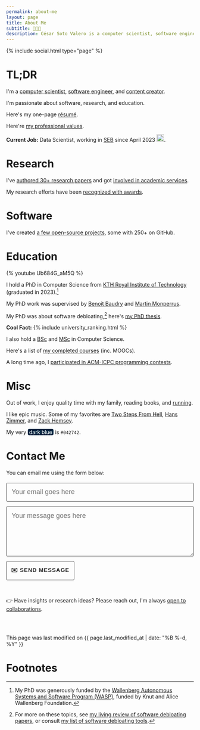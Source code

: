 ```yaml
---
permalink: about-me
layout: page
title: About Me
subtitle: 👨🏼‍💻
description: César Soto Valero is a computer scientist, software engineer, and content creator.
---
```


{% include social.html type="page" %}

[//]: # "Profile to view: https://www.zeileis.org/"
[//]: # '<code style="text-align: center; font-family:jetbrains_monoregular, courier new, serif; font-size: 18px; font-weight: lighter">'
[//]: # ' <span class="type" style="text-align: center"></span>'

# TL;DR

I'm a [computer scientist](./publications), [software engineer](./software), and [content creator](./blog).

I'm passionate about software, research, and education.

Here's my one-page [résumé](../files/CV/cesar-resume.pdf).

Here're [my professional values](./my-professional-values).

**Current Job:** Data Scientist, working in [SEB](https://seb.se) since April 2023 <img class="emoji" title=":sweden:" alt=":sweden:" src="https://github.githubassets.com/images/icons/emoji/unicode/1f1f8-1f1ea.png" height="20" width="20">.

# Research

I've [authored 30+ research papers](./publications) and got [involved in academic services](./service).

My research efforts have been [recognized with awards](./awards).

# Software

I've created [a few open-source projects](./software), some with 250+ <i class="fas fa-star"></i> on GitHub.

# Education

{% youtube Ub684G_aM5Q %}

I hold a PhD in Computer Science from [KTH Royal Institute of Technology](https://kth.se) (graduated in 2023).[^4]

My PhD work was supervised by [Benoit Baudry](https://www.kth.se/profile/baudry) and [Martin Monperrus](https://www.monperrus.net/martin).

My PhD was about software debloating,[^1] here's [my PhD thesis](https://www.cesarsotovalero.net/files/thesis/cesar-fulltext.pdf).

**Cool Fact:** {% include university_ranking.html %}

I also hold a [BSc](<../../files/certificates/BSc_Degree_(certified)_eng.pdf>) and [MSc](<../../files/certificates/MSc_Degree_(certified)_eng.pdf>) in Computer Science.

Here's a list of [my completed courses](./courses) (inc. MOOCs).

A long time ago, I [participated in ACM-ICPC programming contests](./competitions).

# Misc

Out of work, I enjoy quality time with my family, reading books, and [running](./races).

I like epic music. Some of my favorites are [Two Steps From Hell](https://www.youtube.com/watch?v=9O4_awEHh1g), [Hans Zimmer](https://www.youtube.com/watch?v=hHwqfT4mhfI), and [Zack Hemsey](https://www.youtube.com/user/zackhemsey).

My very <span style="background-color:#042742;color:white;border-radius:4px;">&nbsp;dark blue&nbsp;</span> is `#042742`.

# Contact Me

<!--
     After implementing this contact form make sure
     1. you have defined "email: youremail@email.com" in _config.yml file.
     2. you verify your form on formspree.io.
-->

You can email me using the form below:

<form id="contact-me" class="wj-contact" action="https://formspree.io/mrgqpknn" method="POST">
    <input type="text" name="email" placeholder="Your email goes here">
    <textarea type="text" name="content" rows="5" placeholder="Your message goes here"></textarea>
    <input type="hidden" name="_next" value="<REDIRECTION LINK> ">
    <input type="hidden" name="_subject" value="New Contact Form Submission">
    <input type="text" name="_gotcha" style="display:none">
    <input type="submit" value="✉️ Send Message">
</form>

<style>
form.wj-contact input[type="text"], form.wj-contact textarea[type="text"] {
    width: 100%;
    vertical-align: middle;
    font-size: 18px;
    margin-top: 0.25em;
    margin-bottom: 0.5em;
    padding: 0.75em;
    font-weight: lighter;
    border-style: solid;
    border-color: #444;
    outline-color: #444;
    border-width: 1px;
    border-radius: 3px;
    transition: box-shadow .2s ease;
    font-family:  "Equity Text A", sans-serif;
    cursor: pointer;
    background-color: var(--blockquote-background-color);
}

form.wj-contact input[type="submit"] {
    outline: none;
    color: var(--main-text-color);
    border-radius: 3px;
    padding: 12px;
    margin: 0.25em 0 0 0;
    height: auto;
    font-family:  "Concourse T6", sans-serif;
    text-transform: uppercase;
    font-size: 15px;
    font-weight: 800;
    letter-spacing: 1px;
    border: 1px solid #444;
    background-color: var(--blockquote-background-color);
    transition: transform 0.1s ease, box-shadow 0.1s ease;
}

form.wj-contact input[type="submit"]:hover {
  background-color: var(--blockquote-background-color);
  color: var(--main-text-color);
  cursor: pointer;
}

form.wj-contact input[type="submit"]:active {
  transform: scale(0.95);
  box-shadow: 0 2px 4px rgba(0, 0, 0, 0.2);
}
</style>

<!-- Typing -->
<script src="https://cdn.jsdelivr.net/npm/typed.js@2.0.12"></script>
<script>
   var typed = new Typed('.type', {
      strings: [
              "I code in Java",
              "I code in R",
              "I code in Javascript",
              "I code in Python",
              "I design software",
              "I read research papers",
              "I contribute to open-source",
              "I write about what I learn",
              "I teach what I know",
              "I do research",
              "I overcome my failures",
              "I never stop learning",
              "I don't give up",
              "I value family and friends",
              "I like listening podcasts",
              "I like homemade food",
              "I like photography",
      ],
      // Optionally use an HTML element to grab strings from (must wrap each string in a <p>)
      stringsElement: null,
      // typing speed
      typeSpeed: 100,
      // time before typing starts
      startDelay: 1200,
      // backspacing speed
      backSpeed: 20,
      // time before backspacing
      backDelay: 500,
      // loop
      loop: true,
      // false = infinite
      loopCount: 10,
      // show cursor
      showCursor: true,
      // character for cursor
      cursorChar: "|",
      // attribute to type (null == text)
      attr: null,
      // either html or text
      contentType: 'html',
      // call when done callback function
      callback: function () {
      },
      // starting callback function before each string
      preStringTyped: function () {
      },
      //callback for every typed string
      onStringTyped: function () {
      },
      // callback for reset
      resetCallback: function () {
      }
   });
</script>

<br>

👉 Have insights or research ideas? Please reach out, I'm always [open to collaborations](./collaborations).

<p class="post-meta" style="margin-top: 60px;">
   <i class="fas fa-user-edit"></i>
   This page was last modified on {{ page.last_modified_at | date: "%B %-d, %Y" }}
</p>

# Footnotes

[^1]: For more on these topics, see [my living review of software debloating papers](./software-debloating-papers), or consult [my list of software debloating tools](./software-debloating-tools).
[^4]: My PhD was generously funded by the [Wallenberg Autonomous Systems and Software Program (WASP)](https://wasp-sweden.org), funded by Knut and Alice Wallenberg Foundation.
